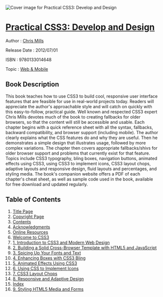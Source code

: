 ![Cover image for Practical CSS3: Develop and Design](https://imgdetail.ebookreading.net/cover/cover/web_mobile/EB9780133014648.jpg)

[Practical CSS3: Develop and Design](https://ebookreading.net/view/book/Practical+CSS3%3A+Develop+and+Design-EB9780133014648_1.html "Practical CSS3: Develop and Design")
====================================================================================================================

Author : [Chris Mills](https://ebookreading.net/search/author/Chris+Mills)

Release Date : 2012/07/01

ISBN : 9780133014648

Topic : [Web & Mobile](https://ebookreading.net/search/category/web-mobile)

Book Description
-----------------

This book teaches how to use CSS3 to build cool, responsive user interface features that are feasible for use in real-world projects today. Readers will appreciate the author's approachable style and will catch on quickly with this easy-to-follow, practical guide. Well known and respected CSS3 expert Chris Mills devotes much of the book to creating fallbacks for older browsers, so that the content will still be accessible and usable. Each chapter begins with a quick reference sheet with all the syntax, fallbacks, backward compatibility, and browser support (including mobile). The author clearly explains what the CSS features do and why they are useful. Then he demonstrates a simple design that illustrates usage, followed by more complex variations. The chapter then covers appropriate fallbacks/shivs for older browser support and problems that currently exist for that feature. Topics include CSS3 typography, bling boxes, navigation buttons, animated effects using CSS3, using CSS3 to implement icons, CSS3 layout chops, adaptive layouts and responsive design, fluid layouts and percentages, and styling media. The book's companion website offers a PDF of each chapter's cheat sheet, as well as sample code used in the book, available for free download and updated regularly.
              
Table of Contents
-----------------

1. [Title Page](https://ebookreading.net/view/book/Practical+CSS3%3A+Develop+and+Design-EB9780133014648_2.html)
1. [Copyright Page](https://ebookreading.net/view/book/Practical+CSS3%3A+Develop+and+Design-EB9780133014648_3.html)
1. [Contents](https://ebookreading.net/view/book/Practical+CSS3%3A+Develop+and+Design-EB9780133014648_5.html)
1. [Acknowledgments](https://ebookreading.net/view/book/Practical+CSS3%3A+Develop+and+Design-EB9780133014648_4.html)
1. [Online Resources](https://ebookreading.net/view/book/Practical+CSS3%3A+Develop+and+Design-EB9780133014648_6.html)
1. [Welcome to CSS3](https://ebookreading.net/view/book/Practical+CSS3%3A+Develop+and+Design-EB9780133014648_7.html)
1. [1. Introduction to CSS3 and Modern Web Design](https://ebookreading.net/view/book/Practical+CSS3%3A+Develop+and+Design-EB9780133014648_8.html)
1. [2. Building a Solid Cross-Browser Template with HTML5 and JavaScript](https://ebookreading.net/view/book/Practical+CSS3%3A+Develop+and+Design-EB9780133014648_9.html)
1. [3. Spicing Up Your Fonts and Text](https://ebookreading.net/view/book/Practical+CSS3%3A+Develop+and+Design-EB9780133014648_10.html)
1. [4. Enhancing Boxes with CSS3 Bling](https://ebookreading.net/view/book/Practical+CSS3%3A+Develop+and+Design-EB9780133014648_11.html)
1. [5. Animated Effects Using CSS3](https://ebookreading.net/view/book/Practical+CSS3%3A+Develop+and+Design-EB9780133014648_12.html)
1. [6. Using CSS to Implement Icons](https://ebookreading.net/view/book/Practical+CSS3%3A+Develop+and+Design-EB9780133014648_13.html)
1. [7. CSS3 Layout Chops](https://ebookreading.net/view/book/Practical+CSS3%3A+Develop+and+Design-EB9780133014648_14.html)
1. [8. Responsive and Adaptive Design](https://ebookreading.net/view/book/Practical+CSS3%3A+Develop+and+Design-EB9780133014648_15.html)
1. [Index](https://ebookreading.net/view/book/Practical+CSS3%3A+Develop+and+Design-EB9780133014648_17.html)
1. [9. Styling HTML5 Media and Forms](https://ebookreading.net/view/book/Practical+CSS3%3A+Develop+and+Design-EB9780133014648_0.html)
